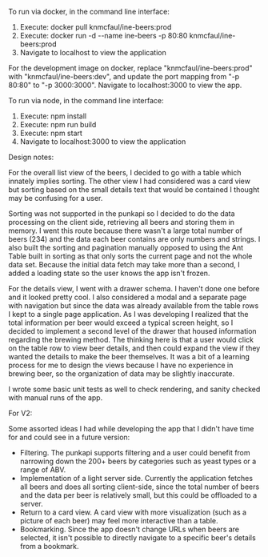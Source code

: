 To run via docker, in the command line interface:

1. Execute: docker pull knmcfaul/ine-beers:prod
2. Execute: docker run -d --name ine-beers -p 80:80 knmcfaul/ine-beers:prod
3. Navigate to localhost to view the application

For the development image on docker, replace "knmcfaul/ine-beers:prod" with "knmcfaul/ine-beers:dev", and update the port
mapping from "-p 80:80" to "-p 3000:3000". Navigate to localhost:3000 to view the app.

To run via node, in the command line interface:

1. Execute: npm install
2. Execute: npm run build
3. Execute: npm start
4. Navigate to localhost:3000 to view the application

Design notes:

For the overall list view of the beers, I decided to go with a table which innately implies sorting. The other view I
had considered was a card view but sorting based on the small details text that would be contained I thought may be
confusing for a user.

Sorting was not supported in the punkapi so I decided to do the data processing on the client side, retrieving all beers
and storing them in memory. I went this route because there wasn't a large total number of beers (234) and the data
each beer contains are only numbers and strings. I also built the sorting and pagination manually opposed to using the Ant
Table built in sorting as that only sorts the current page and not the whole data set. Because the initial data fetch
may take more than a second, I added a loading state so the user knows the app isn't frozen.

For the details view, I went with a drawer schema. I haven't done one before and it looked pretty cool. I also considered
a modal and a separate page with navigation but since the data was already available from the table rows I kept to a
single page application. As I was developing I realized that the total information per beer would exceed a typical screen
height, so I decided to implement a second level of the drawer that housed information regarding the brewing method. The
thinking here is that a user would click on the table row to view beer details, and then could expand the view if they
wanted the details to make the beer themselves. It was a bit of a learning process for me to design the views because I
have no experience in brewing beer, so the organization of data may be slightly inaccurate.

I wrote some basic unit tests as well to check rendering, and sanity checked with manual runs of the app.

For V2:

Some assorted ideas I had while developing the app that I didn't have time for and could see in a future version:

- Filtering. The punkapi supports filtering and a user could benefit from narrowing down the 200+ beers by categories
such as yeast types or a range of ABV.
- Implementation of a light server side. Currently the application fetches all beers and does all sorting client-side,
since the total number of beers and the data per beer is relatively small, but this could be offloaded to a server.
- Return to a card view. A card view with more visualization (such as a picture of each beer) may feel more interactive
than a table.
- Bookmarking. Since the app doesn't change URLs when beers are selected, it isn't possible to directly navigate to a
specific beer's details from a bookmark.